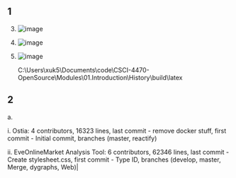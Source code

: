 ## 1

3. ![image](https://user-images.githubusercontent.com/35581753/173095454-2035197d-440b-47fe-bf21-23897a444d7b.png)

4. ![image](https://user-images.githubusercontent.com/35581753/173096217-984518f4-7704-4ec0-8ee2-5413365a661b.png)

5. ![image](https://user-images.githubusercontent.com/35581753/173109309-63c98fd1-ffad-44c4-a325-4f7be834e090.png)

   C:\Users\xuk5\Documents\code\CSCI-4470-OpenSource\Modules\01.Introduction\History\build\latex

## 2

a. 

   i. Ostia: 4 contributors, 16323 lines, last commit - remove docker stuff, first commit - Initial commit, branches (master, reactify)
   
   ii. EveOnlineMarket Analysis Tool: 6 contributors, 62346 lines, last commit - Create stylesheet.css, first commit - Type ID, branches
   (develop, master, Merge, dygraphs, Web)|

